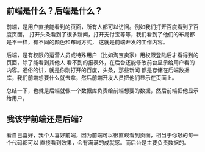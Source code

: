 ## 前端是什么？后端是什么？

前端，是用户直接能看到的页面，所有人都可以访问。例如我们打开百度看到了百度页面，
打开头条看到了很多新闻，打开支付宝等等，我们看到了他们的布局都是不一样，有不同的颜色和布局方式，
这就是前端开发的工作内容。

后端，是有权限的运营人员或特殊用户（比如淘宝卖家）用权限登陆后才看得到的页面，除了能看到其他人
看不到的报表外，在后台还能修改前台显示给用户看的内容。通俗的讲，就是你刚打开的百度，头条，那些新闻
都是存储在后端数据库，我们前端想要什么就去拿，然后前端开发人员把他们显示在页面上。

总结一下，也就是后端就像一个数据库负责给前端想要的数据，然后前端把他显示给用户。

## 我该学前端还是后端?

看自己喜好，我个人喜好前端，因为前端可以很直观看到页面，相当于你敲的每一个代码都可以
直接看到效果，会有满满的成就感。而后台是主要负责数据的。

